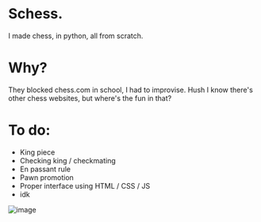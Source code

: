 # Schess.
I made chess, in python, all from scratch. 

# Why?
They blocked chess.com in school, I had to improvise. Hush I know there's other chess websites, but where's the fun in that?

# To do:
- King piece
- Checking king / checkmating
- En passant rule
- Pawn promotion
- Proper interface using HTML / CSS / JS
- idk

![image](https://user-images.githubusercontent.com/61939474/225642504-dd5605bb-afff-4682-9f1f-c925e4f228c9.png)
